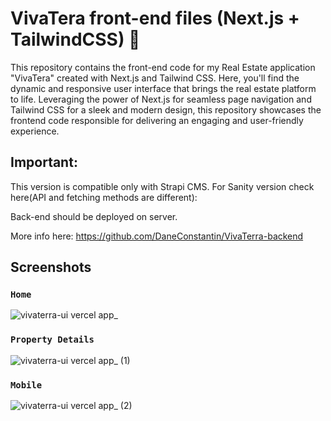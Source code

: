 # VivaTera front-end files (Next.js + TailwindCSS) 🚀

This repository contains the front-end code for my Real Estate application "VivaTera" created with Next.js and Tailwind CSS.
Here, you'll find the dynamic and responsive user interface that brings the real estate platform to life. 
Leveraging the power of Next.js for seamless page navigation and Tailwind CSS for a sleek and modern design, this repository showcases the frontend code responsible for delivering an engaging and user-friendly experience.

## Important:
This version is compatible only with Strapi CMS. For Sanity version check here(API and fetching methods are different):

Back-end should be deployed on server.

More info here: https://github.com/DaneConstantin/VivaTerra-backend

## Screenshots

### `Home`
![vivaterra-ui vercel app_](https://github.com/DaneConstantin/vivaterra-ui/assets/145013631/ab73bcce-e090-4725-b286-44ae16af2600)

### `Property Details`
![vivaterra-ui vercel app_ (1)](https://github.com/DaneConstantin/vivaterra-ui/assets/145013631/d815af70-a63a-4640-aaac-e8505762c20b)

### `Mobile`
![vivaterra-ui vercel app_ (2)](https://github.com/DaneConstantin/vivaterra-ui/assets/145013631/9df87edb-70cc-43ad-91df-6b3d44409996)
